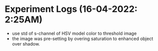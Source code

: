 # Experiment Logs (16-04-2022: 2:25AM)
- use std of s-channel of HSV model color to threshold image
- the image was pre-setting by overing saturation to enhanced object over shadow.
